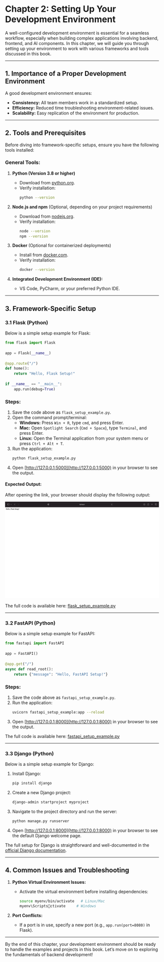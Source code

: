 # Chapter 2: Setting Up Your Development Environment

A well-configured development environment is essential for a seamless workflow, especially when building complex applications involving backend, frontend, and AI components. In this chapter, we will guide you through setting up your environment to work with various frameworks and tools discussed in this book.

---

## 1. Importance of a Proper Development Environment

A good development environment ensures:

- **Consistency:** All team members work in a standardized setup.
- **Efficiency:** Reduced time troubleshooting environment-related issues.
- **Scalability:** Easy replication of the environment for production.

---

## 2. Tools and Prerequisites

Before diving into framework-specific setups, ensure you have the following tools installed:

### General Tools:

1. **Python (Version 3.8 or higher)**

   - Download from [python.org](https://www.python.org/).
   - Verify installation:
     ```bash
     python --version
     ```

2. **Node.js and npm** (Optional, depending on your project requirements)

   - Download from [nodejs.org](https://nodejs.org/).
   - Verify installation:
     ```bash
     node --version
     npm --version
     ```

3. **Docker** (Optional for containerized deployments)

   - Install from [docker.com](https://www.docker.com/).
   - Verify installation:
     ```bash
     docker --version
     ```

4. **Integrated Development Environment (IDE):**

   - VS Code, PyCharm, or your preferred Python IDE.

---

## 3. Framework-Specific Setup

### **3.1 Flask (Python)**

Below is a simple setup example for Flask:

```python
from flask import Flask

app = Flask(__name__)

@app.route("/")
def home():
    return "Hello, Flask Setup!"

if __name__ == "__main__":
    app.run(debug=True)
```

### Steps:

1. Save the code above as `flask_setup_example.py`.
2. Open the command prompt/terminal:
   - **Windows:** Press `Win + R`, type `cmd`, and press Enter.
   - **Mac:** Open `Spotlight Search` (`Cmd + Space`), type `Terminal`, and press Enter.
   - **Linux:** Open the Terminal application from your system menu or press `Ctrl + Alt + T`.
3. Run the application:
   ```bash
   python flask_setup_example.py
   ```
4. Open [http://127.0.0.1:5000](http://127.0.0.1:5000) in your browser to see the output.

#### Expected Output:
After opening the link, your browser should display the following output:

![Browser Output](images/flask_output.png)

The full code is available here: [flask\_setup\_example.py](../code/chapter2/flask_setup_example.py)

---

### **3.2 FastAPI (Python)**

Below is a simple setup example for FastAPI:

```python
from fastapi import FastAPI

app = FastAPI()

@app.get("/")
async def read_root():
    return {"message": "Hello, FastAPI Setup!"}
```

### Steps:

1. Save the code above as `fastapi_setup_example.py`.
2. Run the application:
   ```bash
   uvicorn fastapi_setup_example:app --reload
   ```
3. Open [http://127.0.0.1:8000](http://127.0.0.1:8000) in your browser to see the output.

The full code is available here: [fastapi\_setup\_example.py](../code/chapter2/fastapi_setup_example.py)

---

### **3.3 Django (Python)**

Below is a simple setup example for Django:

1. Install Django:

   ```bash
   pip install django
   ```

2. Create a new Django project:

   ```bash
   django-admin startproject myproject
   ```

3. Navigate to the project directory and run the server:

   ```bash
   python manage.py runserver
   ```

4. Open [http://127.0.0.1:8000](http://127.0.0.1:8000) in your browser to see the default Django welcome page.

The full setup for Django is straightforward and well-documented in the [official Django documentation](https://docs.djangoproject.com/).

---

## 4. Common Issues and Troubleshooting

1. **Python Virtual Environment Issues:**

   - Activate the virtual environment before installing dependencies:
     ```bash
     source myenv/bin/activate   # Linux/Mac
     myenv\Scriptsctivate     # Windows
     ```

2. **Port Conflicts:**

   - If a port is in use, specify a new port (e.g., `app.run(port=8080)` in Flask).

---

By the end of this chapter, your development environment should be ready to handle the examples and projects in this book. Let’s move on to exploring the fundamentals of backend development!
